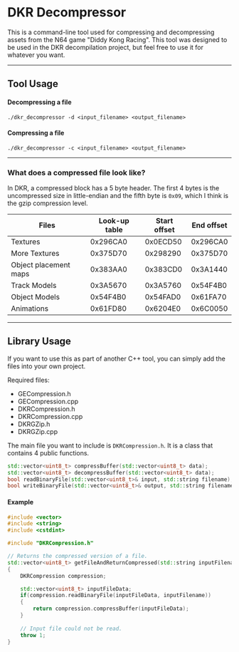 # DKR Decompressor

This is a command-line tool used for compressing and decompressing assets from the N64 game "Diddy Kong Racing". This tool was designed to be used in the DKR decompilation project, but feel free to use it for whatever you want.

---

## Tool Usage

#### Decompressing a file

`./dkr_decompressor -d <input_filename> <output_filename>`

#### Compressing a file

`./dkr_decompressor -c <input_filename> <output_filename>`

---

### What does a compressed file look like?

In DKR, a compressed block has a 5 byte header. The first 4 bytes is the uncompressed size in little-endian and the fifth byte is `0x09`, which I think is the gzip compression level.

| Files | Look-up table | Start offset | End offset |
| ------------- | ------------- | ------------ | ---------- |
| Textures | 0x296CA0 | 0x0ECD50 | 0x296CA0 |
| More Textures | 0x375D70 | 0x298290 | 0x375D70 |
| Object placement maps | 0x383AA0 | 0x383CD0 | 0x3A1440 |
| Track Models | 0x3A5670 | 0x3A5760 | 0x54F4B0 |
| Object Models | 0x54F4B0 | 0x54FAD0 | 0x61FA70 |
| Animations | 0x61FD80 | 0x6204E0 | 0x6C0050 |

---

## Library Usage

If you want to use this as part of another C++ tool, you can simply add the files into your own project.

Required files:  
* GECompression.h
* GECompression.cpp
* DKRCompression.h
* DKRCompression.cpp
* DKRGZip.h
* DKRGZip.cpp

The main file you want to include is `DKRCompression.h`. It is a class that contains 4 public functions.

```cpp
std::vector<uint8_t> compressBuffer(std::vector<uint8_t> data);
std::vector<uint8_t> decompressBuffer(std::vector<uint8_t> data);
bool readBinaryFile(std::vector<uint8_t>& input, std::string filename);
bool writeBinaryFile(std::vector<uint8_t>& output, std::string filename);
```

#### Example

```cpp
#include <vector>
#include <string>
#include <cstdint>

#include "DKRCompression.h"

// Returns the compressed version of a file.
std::vector<uint8_t> getFileAndReturnCompressed(std::string inputFilename)
{
    DKRCompression compression;

    std::vector<uint8_t> inputFileData;
    if(compression.readBinaryFile(inputFileData, inputFilename)) 
    {
        return compression.compressBuffer(inputFileData);
    }
    
    // Input file could not be read.
    throw 1;
}
```


